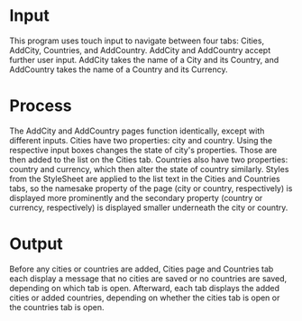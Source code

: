 # Input
This program uses touch input to navigate between four tabs: Cities, AddCity, Countries, and AddCountry. AddCity and AddCountry accept further user input. 
AddCity takes the name of a City and its Country, and AddCountry takes the name of a Country and its Currency.
# Process
The AddCity and AddCountry pages function identically, except with different inputs. Cities have two properties: city and country. Using the respective input boxes changes the state of
city's properties. Those are then added to the list on the Cities tab. Countries also have two properties: country and currency, which then alter the state of country similarly. Styles from the StyleSheet are applied to the list text in the Cities and Countries tabs, so the namesake property of the page (city or country, respectively) is displayed more prominently and the secondary property (country or currency, respectively) is displayed smaller underneath the city or country.
# Output
Before any cities or countries are added, Cities page and Countries tab each display a message that no cities are saved or no countries are saved, depending on which tab is open. Afterward, each tab displays the added cities or added countries, depending on whether the cities tab is open or the countries tab is open.